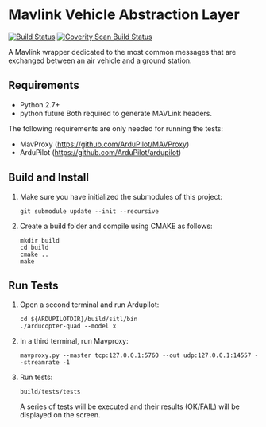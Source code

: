# Mavlink Vehicle Abstraction Layer #

[![Build Status](https://travis-ci.org/01org/camera-streaming-daemon.svg?branch=master)](https://travis-ci.org/01org/camera-streaming-daemon) <a href="https://scan.coverity.com/projects/01org-mavlink-vehicles">
  <img alt="Coverity Scan Build Status"
       src="https://scan.coverity.com/projects/11939/badge.svg"/>
</a>

A Mavlink wrapper dedicated to the most common messages that are exchanged
between an air vehicle and a ground station.

## Requirements ##
  * Python 2.7+
  * python future
  Both required to generate MAVLink headers.

The following requirements are only needed for running the tests:

  * MavProxy (https://github.com/ArduPilot/MAVProxy)
  * ArduPilot (https://github.com/ArduPilot/ardupilot)

## Build and Install ##

1. Make sure you have initialized the submodules of this project:

    ```
    git submodule update --init --recursive
    ```

2. Create a build folder and compile using CMAKE as follows:

    ```
    mkdir build
    cd build
    cmake ..
    make
    ```

## Run Tests ##

1. Open a second terminal and run Ardupilot:

    ```
    cd ${ARDUPILOTDIR}/build/sitl/bin
    ./arducopter-quad --model x
    ```

2. In a third terminal, run Mavproxy:

    ```
    mavproxy.py --master tcp:127.0.0.1:5760 --out udp:127.0.0.1:14557 --streamrate -1
    ```

3. Run tests:

    ```
    build/tests/tests
    ```

    A series of tests will be executed and their results (OK/FAIL) will be
    displayed on the screen.
